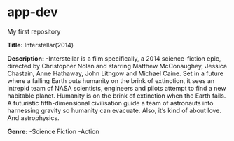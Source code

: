 # app-dev
My first repository

**Title:** Interstellar(2014)

**Description:**
-Interstellar is a film specifically, a 2014 science-fiction epic, directed by Christopher Nolan and starring Matthew McConaughey, Jessica Chastain, Anne Hathaway, John Lithgow and Michael Caine. Set in a future where a failing Earth puts humanity on the brink of extinction, it sees an intrepid team of NASA scientists, engineers and pilots attempt to find a new habitable planet. Humanity is on the brink of extinction when the Earth fails. A futuristic fifth-dimensional civilisation guide a team of astronauts into harnessing gravity so humanity can evacuate. Also, it’s kind of about love. And astrophysics.

**Genre:**
-Science Fiction
-Action
